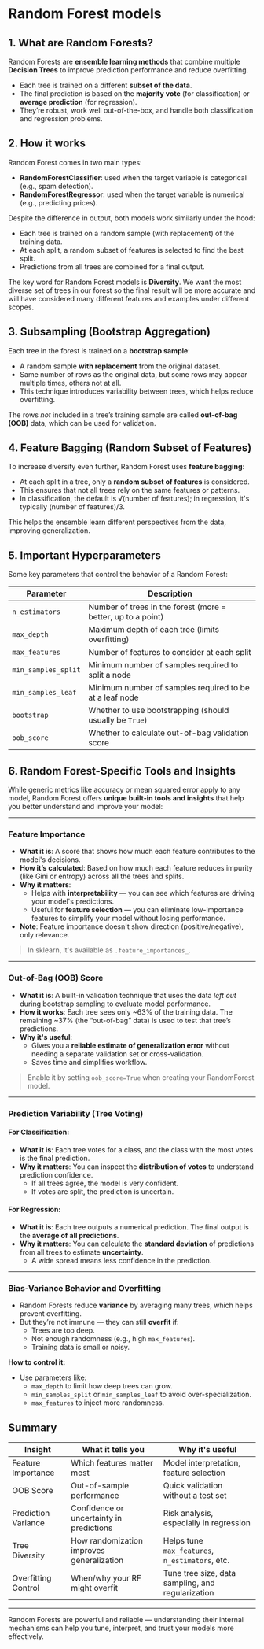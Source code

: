 # Random Forest models

## 1. What are Random Forests?

Random Forests are **ensemble learning methods** that combine multiple **Decision Trees** to improve prediction performance and reduce overfitting.

- Each tree is trained on a different **subset of the data**.
- The final prediction is based on the **majority vote** (for classification) or **average prediction** (for regression).
- They’re robust, work well out-of-the-box, and handle both classification and regression problems.


## 2. How it works

Random Forest comes in two main types:

- **RandomForestClassifier**: used when the target variable is categorical (e.g., spam detection).
- **RandomForestRegressor**: used when the target variable is numerical (e.g., predicting prices).

Despite the difference in output, both models work similarly under the hood:
- Each tree is trained on a random sample (with replacement) of the training data.
- At each split, a random subset of features is selected to find the best split.
- Predictions from all trees are combined for a final output.

The key word for Random Forest models is **Diversity**. We want the most diverse set of trees in our forest so the final result will be more accurate and will have considered many different features and examples under different scopes.


## 3. Subsampling (Bootstrap Aggregation)

Each tree in the forest is trained on a **bootstrap sample**:
- A random sample **with replacement** from the original dataset.
- Same number of rows as the original data, but some rows may appear multiple times, others not at all.
- This technique introduces variability between trees, which helps reduce overfitting.

The rows *not* included in a tree’s training sample are called **out-of-bag (OOB)** data, which can be used for validation.


## 4. Feature Bagging (Random Subset of Features)

To increase diversity even further, Random Forest uses **feature bagging**:
- At each split in a tree, only a **random subset of features** is considered.
- This ensures that not all trees rely on the same features or patterns.
- In classification, the default is √(number of features); in regression, it's typically (number of features)/3.

This helps the ensemble learn different perspectives from the data, improving generalization.


## 5. Important Hyperparameters

Some key parameters that control the behavior of a Random Forest:

| Parameter         | Description |
|------------------|-------------|
| `n_estimators`   | Number of trees in the forest (more = better, up to a point) |
| `max_depth`      | Maximum depth of each tree (limits overfitting) |
| `max_features`   | Number of features to consider at each split |
| `min_samples_split` | Minimum number of samples required to split a node |
| `min_samples_leaf`  | Minimum number of samples required to be at a leaf node |
| `bootstrap`      | Whether to use bootstrapping (should usually be `True`) |
| `oob_score`      | Whether to calculate out-of-bag validation score |


## 6. Random Forest-Specific Tools and Insights

While generic metrics like accuracy or mean squared error apply to any model, Random Forest offers **unique built-in tools and insights** that help you better understand and improve your model:

---

### Feature Importance

- **What it is**: A score that shows how much each feature contributes to the model's decisions.
- **How it’s calculated**: Based on how much each feature reduces impurity (like Gini or entropy) across all the trees and splits.
- **Why it matters**: 
  - Helps with **interpretability** — you can see which features are driving your model's predictions.
  - Useful for **feature selection** — you can eliminate low-importance features to simplify your model without losing performance.
- **Note**: Feature importance doesn't show direction (positive/negative), only relevance.

> In sklearn, it's available as `.feature_importances_`.

---

### Out-of-Bag (OOB) Score

- **What it is**: A built-in validation technique that uses the data *left out* during bootstrap sampling to evaluate model performance.
- **How it works**: Each tree sees only ~63% of the training data. The remaining ~37% (the “out-of-bag” data) is used to test that tree’s predictions.
- **Why it's useful**:
  - Gives you a **reliable estimate of generalization error** without needing a separate validation set or cross-validation.
  - Saves time and simplifies workflow.

> Enable it by setting `oob_score=True` when creating your RandomForest model.

---

### Prediction Variability (Tree Voting)

#### For Classification:
- **What it is**: Each tree votes for a class, and the class with the most votes is the final prediction.
- **Why it matters**: You can inspect the **distribution of votes** to understand prediction confidence.
  - If all trees agree, the model is very confident.
  - If votes are split, the prediction is uncertain.

#### For Regression:
- **What it is**: Each tree outputs a numerical prediction. The final output is the **average of all predictions**.
- **Why it matters**: You can calculate the **standard deviation** of predictions from all trees to estimate **uncertainty**.
  - A wide spread means less confidence in the prediction.

---

### Bias-Variance Behavior and Overfitting

- Random Forests reduce **variance** by averaging many trees, which helps prevent overfitting.
- But they’re not immune — they can still **overfit** if:
  - Trees are too deep.
  - Not enough randomness (e.g., high `max_features`).
  - Training data is small or noisy.

**How to control it:**
- Use parameters like:
  - `max_depth` to limit how deep trees can grow.
  - `min_samples_split` or `min_samples_leaf` to avoid over-specialization.
  - `max_features` to inject more randomness.


## Summary

| Insight             | What it tells you                                    | Why it's useful                                |
|---------------------|------------------------------------------------------|------------------------------------------------|
| Feature Importance  | Which features matter most                          | Model interpretation, feature selection        |
| OOB Score           | Out-of-sample performance                           | Quick validation without a test set            |
| Prediction Variance | Confidence or uncertainty in predictions            | Risk analysis, especially in regression        |
| Tree Diversity      | How randomization improves generalization           | Helps tune `max_features`, `n_estimators`, etc.|
| Overfitting Control | When/why your RF might overfit                      | Tune tree size, data sampling, and regularization|

---

Random Forests are powerful and reliable — understanding their internal mechanisms can help you tune, interpret, and trust your models more effectively.
